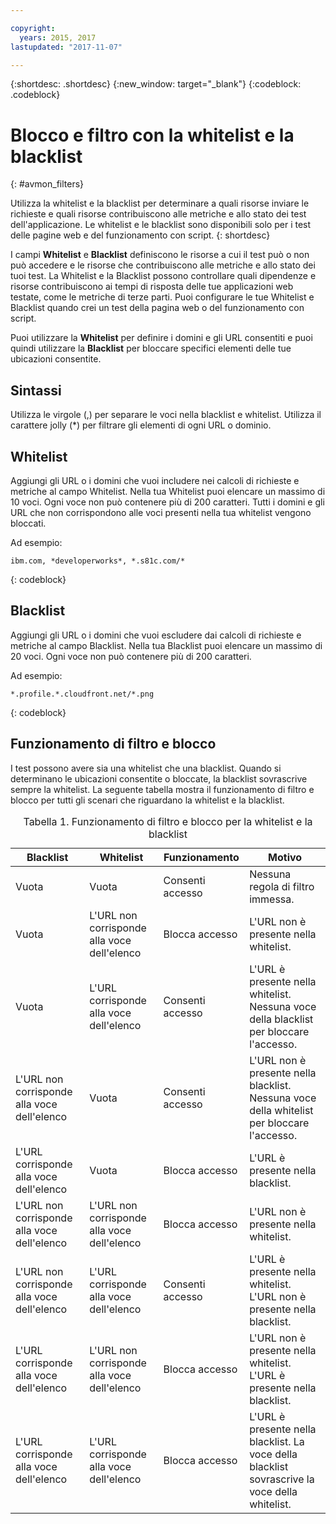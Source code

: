 ```yaml
---

copyright:
  years: 2015, 2017
lastupdated: "2017-11-07"

---
```


{:shortdesc: .shortdesc}
{:new_window: target="_blank"}
{:codeblock: .codeblock}

# Blocco e filtro con la whitelist e la blacklist
{: #avmon_filters}

Utilizza la whitelist e la blacklist per determinare a quali risorse inviare le richieste e quali risorse contribuiscono alle metriche e allo stato dei test dell'applicazione. Le whitelist e le blacklist sono disponibili solo per i test delle pagine web e del funzionamento con script.
{: shortdesc}

I campi **Whitelist** e **Blacklist** definiscono le risorse a cui il test può o non può accedere e le risorse che contribuiscono alle metriche e allo stato dei tuoi test. La Whitelist e la Blacklist possono controllare quali dipendenze e risorse contribuiscono ai tempi di risposta delle tue applicazioni web testate, come le metriche di terze parti. Puoi configurare le tue Whitelist e Blacklist quando crei un test della pagina web o del funzionamento con script.

Puoi utilizzare la **Whitelist** per definire i domini e gli URL consentiti e puoi quindi utilizzare la **Blacklist** per bloccare specifici elementi delle tue ubicazioni consentite.

## Sintassi

Utilizza le virgole (,) per separare le voci nella blacklist e whitelist. Utilizza il carattere jolly (\*) per filtrare gli elementi di ogni URL o dominio.

## Whitelist

Aggiungi gli URL o i domini che vuoi includere nei calcoli di richieste e metriche al campo Whitelist. Nella tua Whitelist puoi elencare un massimo di 10 voci. Ogni voce non può contenere più di 200 caratteri. Tutti i domini e gli URL che non corrispondono alle voci presenti nella tua whitelist vengono bloccati.

Ad esempio:
```
ibm.com, *developerworks*, *.s81c.com/*
```
{: codeblock}

## Blacklist

Aggiungi gli URL o i domini che vuoi escludere dai calcoli di richieste e metriche al campo Blacklist. Nella tua Blacklist puoi elencare un massimo di 20 voci. Ogni voce non può contenere più di 200 caratteri. 

Ad esempio:
```
*.profile.*.cloudfront.net/*.png
```
{: codeblock}

## Funzionamento di filtro e blocco

I test possono avere sia una whitelist che una blacklist. Quando si determinano le ubicazioni consentite o bloccate, la blacklist sovrascrive sempre la whitelist. La seguente tabella mostra il funzionamento di filtro e blocco per tutti gli scenari che riguardano la whitelist e la blacklist.

<table id="avmon_whitelist_blacklist__table_gyg_vvp_fbb">
<caption>Tabella 1. Funzionamento di filtro e blocco per la whitelist e la blacklist</caption>
<thead>
<tr>
<th>Blacklist</th>
<th>Whitelist</th>
<th>Funzionamento</th>
<th>Motivo</th>
</tr>
</thead>
<tbody>
<tr>
<td>Vuota</td>
<td>Vuota</td>
<td>Consenti accesso </td>
<td>Nessuna regola di filtro immessa.</td>
</tr>
<tr>
<td>Vuota</td>
<td>L'URL non corrisponde alla voce dell'elenco</td>
<td>Blocca accesso</td>
<td>L'URL non è presente nella whitelist.</td>
</tr>
<tr>
<td>Vuota</td>
<td>L'URL corrisponde alla voce dell'elenco</td>
<td>Consenti accesso </td>
<td>L'URL è presente nella whitelist. Nessuna voce della blacklist per bloccare l'accesso.</td>
</tr>
<tr>
<td>L'URL non corrisponde alla voce dell'elenco</td>
<td>Vuota</td>
<td>Consenti accesso </td>
<td>L'URL non è presente nella blacklist. Nessuna voce della whitelist per bloccare l'accesso.</td>
</tr>
<tr>
<td>L'URL corrisponde alla voce dell'elenco</td>
<td>Vuota</td>
<td>Blocca accesso</td>
<td>L'URL è presente nella blacklist.</td>
</tr>
<tr>
<td>L'URL non corrisponde alla voce dell'elenco</td>
<td>L'URL non corrisponde alla voce dell'elenco</td>
<td>Blocca accesso</td>
<td>L'URL non è presente nella whitelist.</td>
</tr>
<tr>
<td>L'URL non corrisponde alla voce dell'elenco</td>
<td>L'URL corrisponde alla voce dell'elenco</td>
<td>Consenti accesso </td>
<td>L'URL è presente nella whitelist. L'URL non è presente nella blacklist. </td>
</tr>
<tr>
<td>L'URL corrisponde alla voce dell'elenco</td>
<td>L'URL non corrisponde alla voce dell'elenco</td>
<td>Blocca accesso</td>
<td>L'URL non è presente nella whitelist. L'URL è presente nella blacklist.</td>
</tr>
<tr>
<td>L'URL corrisponde alla voce dell'elenco</td>
<td>L'URL corrisponde alla voce dell'elenco</td>
<td>Blocca accesso</td>
<td>L'URL è presente nella blacklist. La voce della blacklist sovrascrive la voce della whitelist.</td>
</tr>
</tbody>
</table>
